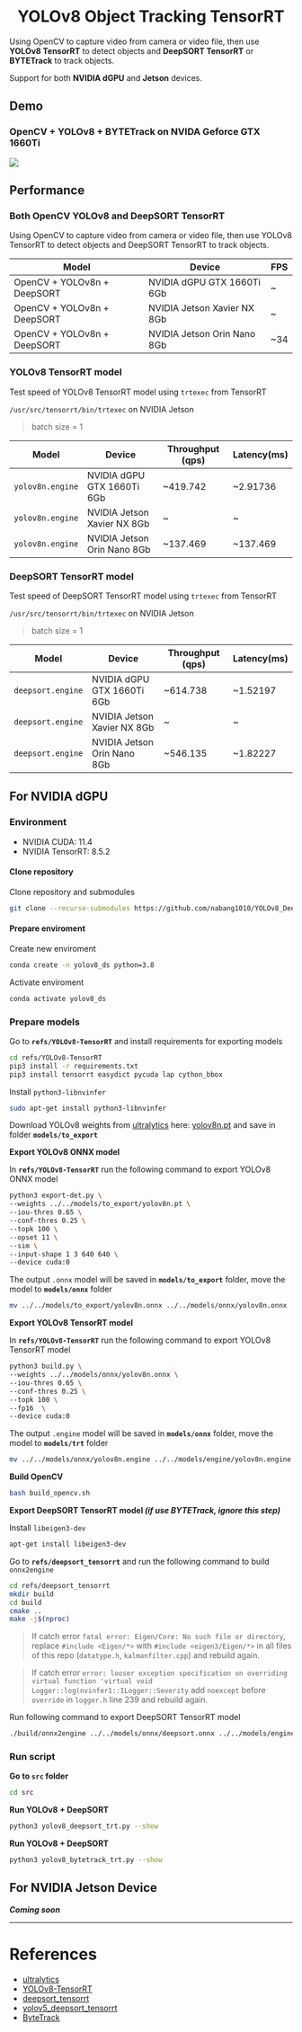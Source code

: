 <div align="center">

# YOLOv8 Object Tracking TensorRT

</div>


Using OpenCV to capture video from camera or video file, then use **YOLOv8 TensorRT** to detect objects and **DeepSORT TensorRT** or **BYTETrack** to track objects. 

Support for both **NVIDIA dGPU** and **Jetson** devices.

## Demo

### OpenCV + YOLOv8 + BYTETrack on NVIDA Geforce GTX 1660Ti
![](assets/sample_yolov8_bytetrack.gif)




## Performance

### Both OpenCV YOLOv8 and DeepSORT TensorRT
Using OpenCV to capture video from camera or video file, then use YOLOv8 TensorRT to detect objects and DeepSORT TensorRT to track objects.

| Model | Device | FPS |
| --- | --- | --- |
| OpenCV + YOLOv8n + DeepSORT | NVIDIA dGPU GTX 1660Ti 6Gb| ~ |
| OpenCV + YOLOv8n + DeepSORT | NVIDIA Jetson Xavier NX 8Gb | ~ |
| OpenCV + YOLOv8n + DeepSORT | NVIDIA Jetson Orin Nano 8Gb | ~34 |

### YOLOv8 TensorRT model

Test speed of YOLOv8 TensorRT model using `trtexec` from TensorRT

`/usr/src/tensorrt/bin/trtexec` on NVIDIA Jetson

> batch size = 1

| Model | Device | Throughput (qps) | Latency(ms) |
| --- | --- | --- | --- |
| `yolov8n.engine` | NVIDIA dGPU GTX 1660Ti 6Gb| ~419.742 | ~2.91736 |
| `yolov8n.engine` | NVIDIA Jetson Xavier NX 8Gb | ~ | ~ |
| `yolov8n.engine` | NVIDIA Jetson Orin Nano 8Gb | ~137.469 | ~137.469 |

### DeepSORT TensorRT model

Test speed of DeepSORT TensorRT model using `trtexec` from TensorRT

`/usr/src/tensorrt/bin/trtexec` on NVIDIA Jetson 

> batch size = 1

| Model | Device | Throughput (qps) | Latency(ms) |
| --- | --- | --- | --- |
| `deepsort.engine` | NVIDIA dGPU GTX 1660Ti 6Gb| ~614.738 | ~1.52197 | 
| `deepsort.engine` | NVIDIA Jetson Xavier NX 8Gb | ~ | ~ |
| `deepsort.engine` | NVIDIA Jetson Orin Nano 8Gb | ~546.135 | ~1.82227 |

## For NVIDIA dGPU

### Environment

- NVIDIA CUDA: 11.4
- NVIDIA TensorRT: 8.5.2


#### Clone repository

Clone repository and submodules

```bash
git clone --recurse-submodules https://github.com/nabang1010/YOLOv8_DeepSORT_TensorRT.git
```

#### Prepare enviroment

Create new enviroment

```bash
conda create -n yolov8_ds python=3.8
```

Activate enviroment

```bash
conda activate yolov8_ds
```

### Prepare models

Go to **`refs/YOLOv8-TensorRT`** and install requirements for exporting models

```bash
cd refs/YOLOv8-TensorRT
pip3 install -r requirements.txt
pip3 install tensorrt easydict pycuda lap cython_bbox
```
Install `python3-libnvinfer`

```bash
sudo apt-get install python3-libnvinfer
```

Download YOLOv8 weights from [ultralytics](https://github.com/ultralytics/ultralytics) here: [yolov8n.pt](https://github.com/ultralytics/assets/releases/download/v8.1.0/yolov8n.pt) and save in folder **`models/to_export`**

**Export YOLOv8 ONNX model**

In **`refs/YOLOv8-TensorRT`** run the following command to export YOLOv8 ONNX model

```bash
python3 export-det.py \
--weights ../../models/to_export/yolov8n.pt \
--iou-thres 0.65 \
--conf-thres 0.25 \
--topk 100 \
--opset 11 \
--sim \
--input-shape 1 3 640 640 \
--device cuda:0
```

The output `.onnx` model will be saved in **`models/to_export`** folder, move the model to **`models/onnx`** folder 
```bash
mv ../../models/to_export/yolov8n.onnx ../../models/onnx/yolov8n.onnx
```
**Export YOLOv8 TensorRT model**

In **`refs/YOLOv8-TensorRT`** run the following command to export YOLOv8 TensorRT model

```bash
python3 build.py \
--weights ../../models/onnx/yolov8n.onnx \
--iou-thres 0.65 \
--conf-thres 0.25 \
--topk 100 \
--fp16  \
--device cuda:0
```
The output `.engine` model will be saved in **`models/onnx`** folder, move the model to **`models/trt`** folder 

```bash
mv ../../models/onnx/yolov8n.engine ../../models/engine/yolov8n.engine
```

**Build OpenCV**

```bash
bash build_opencv.sh
```

**Export DeepSORT TensorRT model *(if use BYTETrack, ignore this step)***


Install `libeigen3-dev`
```bash
apt-get install libeigen3-dev
```
Go to **`refs/deepsort_tensorrt`** and run the following command to build `onnx2engine`

```bash
cd refs/deepsort_tensorrt
mkdir build
cd build
cmake ..
make -j$(nproc)

```

> If catch error `fatal error: Eigen/Core: No such file or directory`, replace `#include <Eigen/*>` with `#include <eigen3/Eigen/*>` in all files of this repo (`datatype.h`, `kalmanfilter.cpp`) and rebuild again.

> If catch error `error: looser exception specification on overriding virtual function 'virtual void Logger::log(nvinfer1::ILogger::Severity`  add `noexcept` before `override` in `logger.h` line 239 and rebuild again.

Run following command to export DeepSORT TensorRT model

```bash
./build/onnx2engine ../../models/onnx/deepsort.onnx ../../models/engine/deepsort.engine
```
### Run script

**Go to `src` folder**

```bash
cd src
```

**Run YOLOv8 + DeepSORT**

```bash
python3 yolov8_deepsort_trt.py --show

```
**Run YOLOv8 + DeepSORT**

```bash
python3 yolov8_bytetrack_trt.py --show

```

## For NVIDIA Jetson Device

***Coming soon***


---

# References

- [ultralytics](https://github.com/ultralytics/ultralytics) 
- [YOLOv8-TensorRT](https://github.com/triple-Mu/YOLOv8-TensorRT)
- [deepsort_tensorrt](https://github.com/GesilaA/deepsort_tensorrt)
- [yolov5_deepsort_tensorrt](https://github.com/cong/yolov5_deepsort_tensorrt)
- [ByteTrack](https://github.com/ifzhang/ByteTrack)



